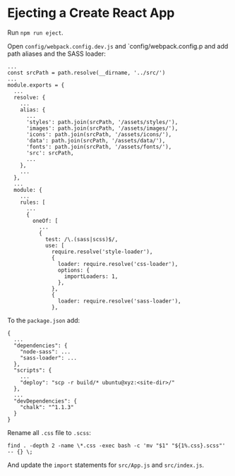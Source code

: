 # Ejecting a Create React App

Run `npm run eject`.

Open `config/webpack.config.dev.js` and `config/webpack.config.p and add path aliases and the SASS loader:

```
...
const srcPath = path.resolve(__dirname, '../src/')
...
module.exports = {
  ...
  resolve: {
    ...
    alias: {
      ...
      'styles': path.join(srcPath, '/assets/styles/'),
      'images': path.join(srcPath, '/assets/images/'),
      'icons': path.join(srcPath, '/assets/icons/'),
      'data': path.join(srcPath, '/assets/data/'),
      'fonts': path.join(srcPath, '/assets/fonts/'),
      'src': srcPath,
      ...
    },
    ...
  },
  ...
  module: {
    ...
    rules: [
      ...
      {
        oneOf: [
          ...
          {
            test: /\.(sass|scss)$/,
            use: [
              require.resolve('style-loader'),
              {
                loader: require.resolve('css-loader'),
                options: {
                  importLoaders: 1,
                },
              },
              {
                loader: require.resolve('sass-loader'),
              },
```

To the `package.json` add: 

```
{
  ...
  "dependencies": {
    "node-sass": ...
    "sass-loader": ...
  },
  "scripts": {
    ...
    "deploy": "scp -r build/* ubuntu@xyz:<site-dir>/"
  },
  ...
  "devDependencies": {
    "chalk": "^1.1.3"
  }
}
```

Rename all `.css` file to `.scss`:

```
find . -depth 2 -name \*.css -exec bash -c 'mv "$1" "${1%.css}.scss"' -- {} \;
```

And update the `import` statements for `src/App.js` and `src/index.js`.
